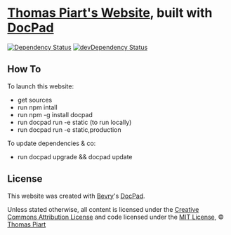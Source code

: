 # [Thomas Piart's Website](http://tpî.eu), built with [DocPad](http://docpad.org)

[![Dependency Status](https://david-dm.org/tomap/tpi.eu.png)](https://david-dm.org/tomap/tpi.eu)
[![devDependency Status](https://david-dm.org/tomap/tpi.eu/dev-status.png)](https://david-dm.org/tomap/tpi.eu#info=devDependencies)

## How To

To launch this website:
- get sources
- run npm intall
- run npm -g install docpad
- run docpad run -e static (to run locally)
- run docpad run -e static,production

To update dependencies & co:
- run docpad upgrade && docpad update

## License

This website was created with [Bevry](http://bevry.me "Visit Website")'s [DocPad](http://docpad.org "Visit on GitHub").

Unless stated otherwise, all content is licensed under the [Creative Commons Attribution License](http://creativecommons.org/licenses/by/4.0/ "Visit Website") and code licensed under the [MIT License](http://creativecommons.org/licenses/MIT/ "Visit Website"), © [Thomas Piart](http://tpî.eu "Visit Website")